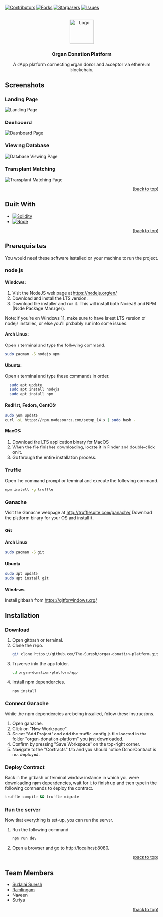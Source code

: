 
<a name="readme-top"></a>

[![Contributors][contributors-shield]][contributors-url]
[![Forks][forks-shield]][forks-url]
[![Stargazers][stars-shield]][stars-url]
[![Issues][issues-shield]][issues-url]
<!-- [![MIT License][license-shield]][license-url] -->

<!-- PROJECT LOGO -->
<br />
<div align="center">
  <a href="https://github.com/The-Suresh/organ-donation-platform.git">
    <img src="app/images/../src/images/organ-donation-logo.svg" alt="Logo" width="80" height="80">
  </a>

<h3 align="center">Organ Donation Platform</h3>

  <p align="center">
    A dApp platform connecting organ donor and acceptor via ethereum blockchain.
    <br />
    <!-- <a href="https://github.com/The-Suresh/organ-donation-platform.git"><strong>Explore the docs »</strong></a>
    <br />
    <br /> -->
    <!-- <a href="https://github.com/The-Suresh/organ-donation-platform.git">View Demo</a> -->
  </p>
</div>

## Screenshots

### Landing Page

![Landing Page](app/src/screenshots/landing-page.png)

### Dashboard

![Dashboard Page](app/src/screenshots/dashboard.png)

### Viewing Database

![Database Viewing Page](app/src/screenshots/viewing-patients.png)

### Transplant Matching

![Transplant Matching Page](app/src/screenshots/transplant-matching.png)

<p align="right">(<a href="#readme-top">back to top</a>)</p>

## Built With

* [![Solidity][solidity-shield-url]][solidity-url]
* [![Node][node-shield-url]][node-url]

<p align="right">(<a href="#readme-top">back to top</a>)</p>

## Prerequisites

You would need these software installed on your machine to run the project.
### node.js

  #### Windows:
  1. Visit the NodeJS web page at https://nodejs.org/en/
  2. Download and install the LTS version.
  3. Download the installer and run it. This will install both NodeJS and NPM (Node
  Package Manager).
  
  Note: If you're on Windows 11, make sure to have latest LTS version of nodejs installed, or else you'll probably run into some issues.

  #### Arch Linux:
  Open a terminal and type the following command.
  ```sh
  sudo pacman -S nodejs npm
  ```

  #### Ubuntu:
  Open a terminal and type these commands in order.
  ```sh
    sudo apt update
    sudo apt install nodejs
    sudo apt install npm
  ```
  #### RedHat, Fedora, CentOS:
  ```sh
  sudo yum update
  curl -sL https://rpm.nodesource.com/setup_14.x | sudo bash -
  ```
  #### MacOS:
  1. Download the LTS application binary for MacOS.
  2. When the file finishes downloading, locate it in Finder and double-click on it.
  3. Go through the entire installation process.
   
### Truffle
Open the command prompt or terminal and execute the following command.
```sh
npm install -g truffle
```

### Ganache
Visit the Ganache webpage at http://trufflesuite.com/ganache/
Download the platform binary for your OS and install it.

### Git

#### Arch Linux
```sh
sudo pacman -S git
```

#### Ubuntu
```sh
sudo apt update
sudo apt install git
```

#### Windows
Install gitbash from https://gitforwindows.org/

## Installation

### Download
1. Open gitbash or terminal.
2. Clone the repo.
   ```sh
   git clone https://github.com/The-Suresh/organ-donation-platform.git
   ```
3. Traverse into the app folder.
   ```sh
   cd organ-donation-platform/app
   ```
4. Install npm dependencies.
   ```sh
   npm install
   ```

### Connect Ganache
While the npm dependencies are being installed, follow these instructions.
1. Open ganache.
2. Click on "New Workspace".
3. Select "Add Project" and add the truffle-config.js file located in the folder "organ-donation-platform" you just downloaded.
4. Confirm by pressing "Save Workspace" on the top-right corner.
5. Navigate to the "Contracts" tab and you should notice DonorContract is not deployed.

### Deploy Contract
Back in the gitbash or terminal window instance in which you were downloading npm dependencies, wait for it to finish up and then type in the following commands to deploy the contract.
```sh
truffle compile && truffle migrate
```

### Run the server
Now that everything is set-up, you can run the server.
1. Run the following command
   ```sh
   npm run dev
   ```
2. Open a browser and go to http://localhost:8080/

<p align="right">(<a href="#readme-top">back to top</a>)</p>

## Team Members

* [Sudalai Suresh](https://github.com/The-Suresh)
* [Ramlingam](https://github.com/Ramalingamsj)
* [Naveen](https://github.com/Naveen958)
* [Suriya](https://github.com/NV-Suriya)

<p align="right">(<a href="#readme-top">back to top</a>)</p>



<!-- MARKDOWN LINKS & IMAGES -->
<!-- https://www.markdownguide.org/basic-syntax/#reference-style-links -->
[contributors-shield]: https://img.shields.io/github/contributors/The-Suresh/organ-donation-platform.svg?style=for-the-badge
[contributors-url]: https://github.com/The-Suresh/organ-donation-platform/graphs/contributors
[forks-shield]: https://img.shields.io/github/forks/The-Suresh/organ-donation-platform.svg?style=for-the-badge
[forks-url]: https://github.com/The-Suresh/organ-donation-platform/network/members
[stars-shield]: https://img.shields.io/github/stars/The-Suresh/organ-donation-platform.svg?style=for-the-badge
[stars-url]: https://github.com/The-Suresh/organ-donation-platform/stargazers
[issues-shield]: https://img.shields.io/github/issues/The-Suresh/organ-donation-platform.svg?style=for-the-badge
[issues-url]: https://github.com/The-Suresh/organ-donation-platform/issues
[node-shield-url]: https://img.shields.io/badge/node.js-brightgreen?style=for-the-badge&logo=nextdotjs&logoColor=white
[node-url]: https://nodejs.org/
[solidity-shield-url]: https://img.shields.io/badge/solidity-blue?style=for-the-badge&logo=solidity&logoColor=white
[solidity-url]: https://soliditylang.org/
